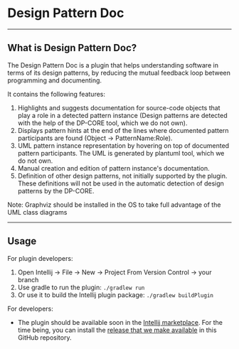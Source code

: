 # Design Pattern Doc

----
## What is Design Pattern Doc?

 The Design Pattern Doc is a plugin that helps understanding software in terms of its design patterns, by reducing
 the mutual feedback loop between programming and documenting.

 It contains the following features:
  1. Highlights and suggests documentation for source-code objects that play a role in a detected pattern instance
     (Design patterns are detected with the help of the DP-CORE tool, which we do not own).
  2. Displays pattern hints at the end of the lines where documented pattern participants are found (Object → PatternName:Role).
  3. UML pattern instance representation by hovering on top of documented pattern participants. The UML is generated
     by plantuml tool, which we do not own.
  4. Manual creation and edition of pattern instance's documentation.
  5. Definition of other design patterns, not initially supported by the plugin. These definitions will not be used in
     the automatic detection of design patterns by the DP-CORE.

Note: Graphviz should be installed in the OS to take full advantage of the UML class diagrams

----
## Usage

For plugin developers:

 1. Open Intellij → File → New → Project From Version Control → your branch
 2. Use gradle to run the plugin:
 `./gradlew run`
 3. Or use it to build the Intellij plugin package: `./gradlew buildPlugin`
 

For developers:

* The plugin should be available soon in the 
[Intellij marketplace](https://plugins.jetbrains.com/plugin/14102-design-pattern-doc). For the time being, you can 
install the [release that we make available](https://github.com/lemosf-ppb/Design-Pattern-DocUserStudy/releases) in this 
GitHub repository.

